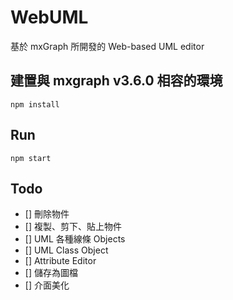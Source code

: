 # WebUML
基於 mxGraph 所開發的 Web-based UML editor

## 建置與 mxgraph v3.6.0 相容的環境
```
npm install
```

## Run
```
npm start
```

## Todo
- [] 刪除物件
- [] 複製、剪下、貼上物件
- [] UML 各種線條 Objects
- [] UML Class Object
- [] Attribute Editor
- [] 儲存為圖檔
- [] 介面美化



